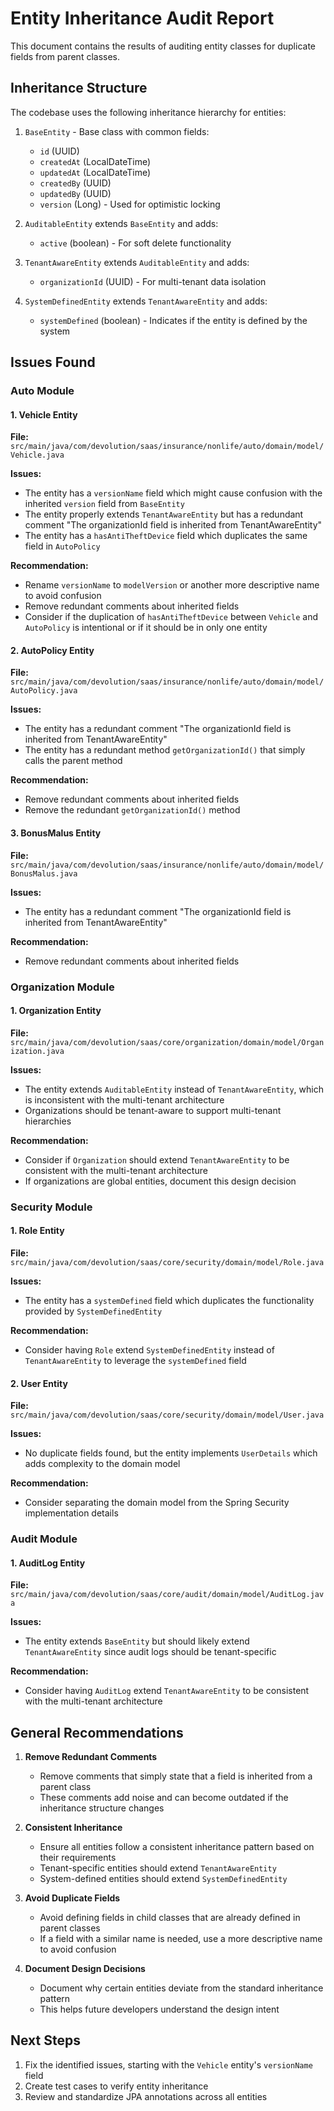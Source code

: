 # Entity Inheritance Audit Report

This document contains the results of auditing entity classes for duplicate fields from parent classes.

## Inheritance Structure

The codebase uses the following inheritance hierarchy for entities:

1. `BaseEntity` - Base class with common fields:
    - `id` (UUID)
    - `createdAt` (LocalDateTime)
    - `updatedAt` (LocalDateTime)
    - `createdBy` (UUID)
    - `updatedBy` (UUID)
    - `version` (Long) - Used for optimistic locking

2. `AuditableEntity` extends `BaseEntity` and adds:
    - `active` (boolean) - For soft delete functionality

3. `TenantAwareEntity` extends `AuditableEntity` and adds:
    - `organizationId` (UUID) - For multi-tenant data isolation

4. `SystemDefinedEntity` extends `TenantAwareEntity` and adds:
    - `systemDefined` (boolean) - Indicates if the entity is defined by the system

## Issues Found

### Auto Module

#### 1. Vehicle Entity

**File:** `src/main/java/com/devolution/saas/insurance/nonlife/auto/domain/model/Vehicle.java`

**Issues:**

- The entity has a `versionName` field which might cause confusion with the inherited `version` field from `BaseEntity`
- The entity properly extends `TenantAwareEntity` but has a redundant comment "The organizationId field is inherited
  from TenantAwareEntity"
- The entity has a `hasAntiTheftDevice` field which duplicates the same field in `AutoPolicy`

**Recommendation:**

- Rename `versionName` to `modelVersion` or another more descriptive name to avoid confusion
- Remove redundant comments about inherited fields
- Consider if the duplication of `hasAntiTheftDevice` between `Vehicle` and `AutoPolicy` is intentional or if it should
  be in only one entity

#### 2. AutoPolicy Entity

**File:** `src/main/java/com/devolution/saas/insurance/nonlife/auto/domain/model/AutoPolicy.java`

**Issues:**

- The entity has a redundant comment "The organizationId field is inherited from TenantAwareEntity"
- The entity has a redundant method `getOrganizationId()` that simply calls the parent method

**Recommendation:**

- Remove redundant comments about inherited fields
- Remove the redundant `getOrganizationId()` method

#### 3. BonusMalus Entity

**File:** `src/main/java/com/devolution/saas/insurance/nonlife/auto/domain/model/BonusMalus.java`

**Issues:**

- The entity has a redundant comment "The organizationId field is inherited from TenantAwareEntity"

**Recommendation:**

- Remove redundant comments about inherited fields

### Organization Module

#### 1. Organization Entity

**File:** `src/main/java/com/devolution/saas/core/organization/domain/model/Organization.java`

**Issues:**

- The entity extends `AuditableEntity` instead of `TenantAwareEntity`, which is inconsistent with the multi-tenant
  architecture
- Organizations should be tenant-aware to support multi-tenant hierarchies

**Recommendation:**

- Consider if `Organization` should extend `TenantAwareEntity` to be consistent with the multi-tenant architecture
- If organizations are global entities, document this design decision

### Security Module

#### 1. Role Entity

**File:** `src/main/java/com/devolution/saas/core/security/domain/model/Role.java`

**Issues:**

- The entity has a `systemDefined` field which duplicates the functionality provided by `SystemDefinedEntity`

**Recommendation:**

- Consider having `Role` extend `SystemDefinedEntity` instead of `TenantAwareEntity` to leverage the `systemDefined`
  field

#### 2. User Entity

**File:** `src/main/java/com/devolution/saas/core/security/domain/model/User.java`

**Issues:**

- No duplicate fields found, but the entity implements `UserDetails` which adds complexity to the domain model

**Recommendation:**

- Consider separating the domain model from the Spring Security implementation details

### Audit Module

#### 1. AuditLog Entity

**File:** `src/main/java/com/devolution/saas/core/audit/domain/model/AuditLog.java`

**Issues:**

- The entity extends `BaseEntity` but should likely extend `TenantAwareEntity` since audit logs should be
  tenant-specific

**Recommendation:**

- Consider having `AuditLog` extend `TenantAwareEntity` to be consistent with the multi-tenant architecture

## General Recommendations

1. **Remove Redundant Comments**
    - Remove comments that simply state that a field is inherited from a parent class
    - These comments add noise and can become outdated if the inheritance structure changes

2. **Consistent Inheritance**
    - Ensure all entities follow a consistent inheritance pattern based on their requirements
    - Tenant-specific entities should extend `TenantAwareEntity`
    - System-defined entities should extend `SystemDefinedEntity`

3. **Avoid Duplicate Fields**
    - Avoid defining fields in child classes that are already defined in parent classes
    - If a field with a similar name is needed, use a more descriptive name to avoid confusion

4. **Document Design Decisions**
    - Document why certain entities deviate from the standard inheritance pattern
    - This helps future developers understand the design intent

## Next Steps

1. Fix the identified issues, starting with the `Vehicle` entity's `versionName` field
2. Create test cases to verify entity inheritance
3. Review and standardize JPA annotations across all entities
